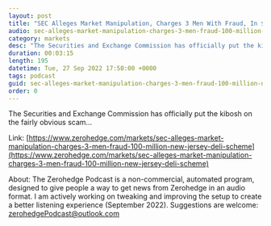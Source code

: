 ```yaml
---
layout: post
title: "SEC Alleges Market Manipulation, Charges 3 Men With Fraud, In $100 Million New Jersey Deli Scheme"
audio: sec-alleges-market-manipulation-charges-3-men-fraud-100-million-new-jersey-deli-scheme-0
category: markets
desc: "The Securities and Exchange Commission has officially put the kibosh on the fairly obvious scam..."
duration: 00:03:15
length: 195
datetime: Tue, 27 Sep 2022 17:50:00 +0000
tags: podcast
guid: sec-alleges-market-manipulation-charges-3-men-fraud-100-million-new-jersey-deli-scheme-0
order: 0
---
```

The Securities and Exchange Commission has officially put the kibosh on the fairly obvious scam...

Link: [https://www.zerohedge.com/markets/sec-alleges-market-manipulation-charges-3-men-fraud-100-million-new-jersey-deli-scheme](https://www.zerohedge.com/markets/sec-alleges-market-manipulation-charges-3-men-fraud-100-million-new-jersey-deli-scheme)

About: The Zerohedge Podcast is a non-commercial, automated program, designed to give people a way to get news from Zerohedge in an audio format.  I am actively working on tweaking and improving the setup to create a better listening experience (September 2022).  Suggestions are welcome: [zerohedgePodcast@outlook.com](mailto:zerohedgePodcast@outlook.com)